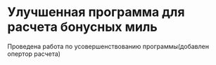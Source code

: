 # Улучшенная программа для расчета бонусных миль

Проведена работа по усовершенствованию программы(добавлен опертор расчета)
